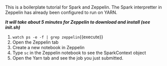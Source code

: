This is a boilerplate tutorial for Spark and Zeppelin. The Spark interpretter in Zeppelin has already been configured to run on YARN.

***It will take about 5 minutes for Zeppelin to download and install (see init.sh)***

1. `watch ps -e -f | grep zeppelin`{{execute}}
2. Open the Zeppelin tab
3. Create a new notebook in Zeppelin
4. Type `sc` in the Zeppelin notebook to see the SparkContext object
5. Open the Yarn tab and see the job you just submitted.


